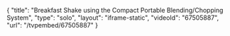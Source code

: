 {
    "title": "Breakfast Shake using the Compact Portable Blending\/Chopping System",
    "type": "solo",
    "layout": "iframe-static",
    "videoId": "67505887",
    "url": "\/tvpembed\/67505887"
}
